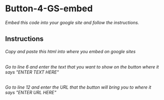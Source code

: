 # Button-4-GS-embed
###### Embed this code into your google site and follow the instructions.
## Instructions
###### Copy and paste this html into where you embed on google sites
###### Go to line 6 and enter the text that you want to show on the button where it says "ENTER TEXT HERE"
###### Go to line 12 and enter the URL that the button will bring you to where it says "ENTER URL HERE"
